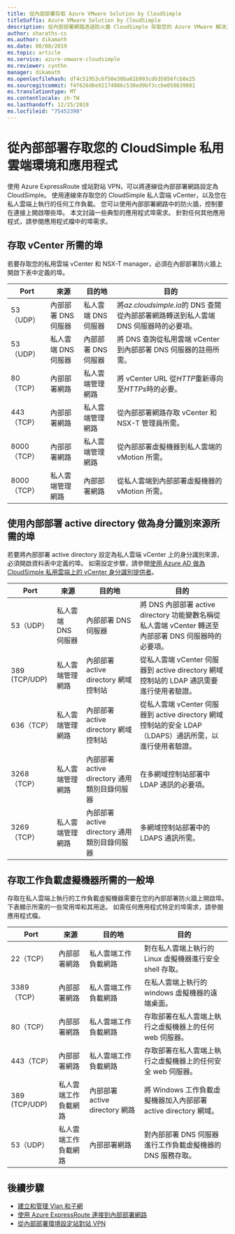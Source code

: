 ```yaml
---
title: 從內部部署存取 Azure VMware Solution by CloudSimple
titleSuffix: Azure VMware Solution by CloudSimple
description: 從內部部署網路透過防火牆 CloudSimple 存取您的 Azure VMware 解決方案
author: sharaths-cs
ms.author: dikamath
ms.date: 08/08/2019
ms.topic: article
ms.service: azure-vmware-cloudsimple
ms.reviewer: cynthn
manager: dikamath
ms.openlocfilehash: df4c51953c6f50e30ba61b993cdb35856fcb8e25
ms.sourcegitcommit: f4f626d6e92174086c530ed9bf3ccbe058639081
ms.translationtype: MT
ms.contentlocale: zh-TW
ms.lasthandoff: 12/25/2019
ms.locfileid: "75452398"
---
```

# <a name="accessing-your-cloudsimple-private-cloud-environment-and-applications-from-on-premises"></a>從內部部署存取您的 CloudSimple 私用雲端環境和應用程式

使用 Azure ExpressRoute 或站對站 VPN，可以將連線從內部部署網路設定為 CloudSimple。  使用連線來存取您的 CloudSimple 私人雲端 vCenter，以及您在私人雲端上執行的任何工作負載。  您可以使用內部部署網路中的防火牆，控制要在連接上開啟哪些埠。  本文討論一些典型的應用程式埠需求。  針對任何其他應用程式，請參閱應用程式檔中的埠需求。

## <a name="ports-required-for-accessing-vcenter"></a>存取 vCenter 所需的埠

若要存取您的私用雲端 vCenter 和 NSX-T manager，必須在內部部署防火牆上開啟下表中定義的埠。  

| Port       | 來源                           | 目的地                      | 目的                                                                                                                |
|------------|----------------------------------|----------------------------------|------------------------------------------------------------------------------------------------------------------------|
| 53（UDP）   | 內部部署 DNS 伺服器          | 私人雲端 DNS 伺服器        | 將*az.cloudsimple.io*的 DNS 查閱從內部部署網路轉送到私人雲端 DNS 伺服器時的必要項。       |
| 53（UDP）   | 私人雲端 DNS 伺服器        | 內部部署 DNS 伺服器          | 將 DNS 查詢從私用雲端 vCenter 到內部部署 DNS 伺服器的註冊所需。 |
| 80（TCP）   | 內部部署網路              | 私人雲端管理網路 | 將 vCenter URL 從*HTTP*重新導向至*HTTPs*時的必要。                                                           |
| 443（TCP）  | 內部部署網路              | 私人雲端管理網路 | 從內部部署網路存取 vCenter 和 NSX-T 管理員所需。                                             |
| 8000（TCP） | 內部部署網路              | 私人雲端管理網路 | 從內部部署虛擬機器到私人雲端的 vMotion 所需。                                            |
| 8000（TCP） | 私人雲端管理網路 | 內部部署網路              | 從私人雲端到內部部署虛擬機器的 vMotion 所需。                                            |

## <a name="ports-required-for-using-on-premises-active-directory-as-an-identity-source"></a>使用內部部署 active directory 做為身分識別來源所需的埠

若要將內部部署 active directory 設定為私人雲端 vCenter 上的身分識別來源，必須開啟資料表中定義的埠。  如需設定步驟，請參閱[使用 Azure AD 做為 CloudSimple 私用雲端上的 vCenter 身分識別提供者](https://docs.azure.cloudsimple.com/azure-ad/)。

| Port         | 來源                           | 目的地                                         | 目的                                                                                                                                          |
|--------------|----------------------------------|-----------------------------------------------------|--------------------------------------------------------------------------------------------------------------------------------------------------|
| 53（UDP）      | 私人雲端 DNS 伺服器        | 內部部署 DNS 伺服器                             | 將 DNS 內部部署 active directory 功能變數名稱從私人雲端 vCenter 轉送至內部部署 DNS 伺服器時的必要項。          |
| 389 (TCP/UDP) | 私人雲端管理網路 | 內部部署 active directory 網域控制站     | 從私人雲端 vCenter 伺服器到 active directory 網域控制站的 LDAP 通訊需要進行使用者驗證。                |
| 636（TCP）     | 私人雲端管理網路 | 內部部署 active directory 網域控制站     | 從私人雲端 vCenter 伺服器到 active directory 網域控制站的安全 LDAP （LDAPS）通訊所需，以進行使用者驗證。 |
| 3268（TCP）    | 私人雲端管理網路 | 內部部署 active directory 通用類別目錄伺服器 | 在多網域控制站部署中 LDAP 通訊的必要項。                                                                        |
| 3269（TCP）    | 私人雲端管理網路 | 內部部署 active directory 通用類別目錄伺服器 | 多網域控制站部署中的 LDAPS 通訊所需。                                                                       |                                           |

## <a name="common-ports-required-for-accessing-workload-virtual-machines"></a>存取工作負載虛擬機器所需的一般埠

存取在私人雲端上執行的工作負載虛擬機器需要在您的內部部署防火牆上開啟埠。  下表顯示所需的一些常用埠和其用途。  如需任何應用程式特定的埠需求，請參閱應用程式檔。

| Port         | 來源                         | 目的地                          | 目的                                                                              |
|--------------|--------------------------------|--------------------------------------|--------------------------------------------------------------------------------------|
| 22（TCP）      | 內部部署網路            | 私人雲端工作負載網路       | 對在私人雲端上執行的 Linux 虛擬機器進行安全 shell 存取。              |
| 3389（TCP）    | 內部部署網路            | 私人雲端工作負載網路       | 在私人雲端上執行的 windows 虛擬機器的遠端桌面。                 |
| 80（TCP）      | 內部部署網路            | 私人雲端工作負載網路       | 存取部署在私人雲端上執行之虛擬機器上的任何 web 伺服器。        |
| 443（TCP）     | 內部部署網路            | 私人雲端工作負載網路       | 存取部署在私人雲端上執行之虛擬機器上的任何安全 web 伺服器。 |
| 389 (TCP/UDP) | 私人雲端工作負載網路 | 內部部署 active directory 網路 | 將 Windows 工作負載虛擬機器加入內部部署 active directory 網域。       |
| 53（UDP）      | 私人雲端工作負載網路 | 內部部署網路                  | 對內部部署 DNS 伺服器進行工作負載虛擬機器的 DNS 服務存取。         |

## <a name="next-steps"></a>後續步驟

* [建立和管理 Vlan 和子網](https://docs.azure.cloudsimple.com/create-vlan-subnet/)
* [使用 Azure ExpressRoute 連接到內部部署網路](https://docs.azure.cloudsimple.com/on-premises-connection/)
* [從內部部署環境設定站對站 VPN](https://docs.azure.cloudsimple.com/vpn-gateway/)
